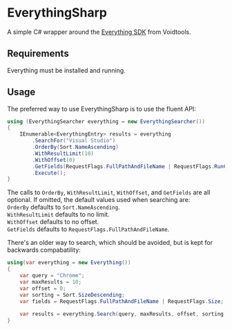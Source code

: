 # EverythingSharp
A simple C# wrapper around the [Everything SDK](https://www.voidtools.com/support/everything/sdk/) from Voidtools.

## Requirements
Everything must be installed and running.

## Usage
The preferred way to use EverythingSharp is to use the fluent API:
```C#
using (EverythingSearcher everything = new EverythingSearcher())
{
    IEnumerable<EverythingEntry> results = everything
        .SearchFor("Visual Studio")
        .OrderBy(Sort.NameAscending)
        .WithResultLimit(10)
        .WithOffset(0)
        .GetFields(RequestFlags.FullPathAndFileName | RequestFlags.RunCount)
        .Execute();
}
```
The calls to `OrderBy`, `WithResultLimit`, `WithOffset`, and `GetFields` are all optional. If omitted, the default values used when searching are:  
`OrderBy` defaults to `Sort.NameAscending`.  
`WithResultLimit` defaults to no limit.  
`WithOffset` defaults to no offset.  
`GetFields` defaults to `RequestFlags.FullPathAndFileName`.  



There's an older way to search, which should be avoided, but is kept for backwards compabatility:
```C#
using(var everything = new Everything())
{
    var query = "Chrome";
    var maxResults = 10;
    var offset = 0;
    var sorting = Sort.SizeDescending;
    var fields = RequestFlags.FullPathAndFileName | RequestFlags.Size;
    
    var results = everything.Search(query, maxResults, offset, sorting, fields);   
}
```
